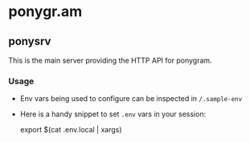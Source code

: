 # ponygr.am

## ponysrv

This is the main server providing the HTTP API for ponygram.

### Usage

* Env vars being used to configure can be inspected in `/.sample-env`
* Here is a handy snippet to set `.env` vars in your session:

   export $(cat .env.local | xargs)

